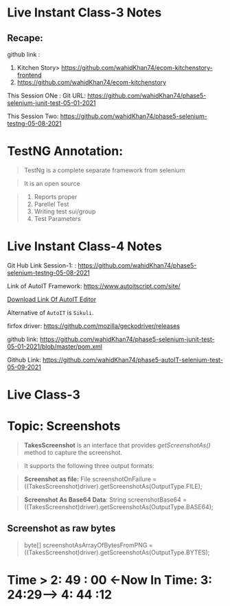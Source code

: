 # Live Instant Class-3 Notes

## Recape: 

github link : 
1. Kitchen Story> 
    https://github.com/wahidKhan74/ecom-kitchenstory-frontend
2. https://github.com/wahidKhan74/ecom-kitchenstory

This Session ONe : Git URL:
https://github.com/wahidKhan74/phase5-selenium-junit-test-05-01-2021

This Session Two: https://github.com/wahidKhan74/phase5-selenium-testng-05-08-2021

# TestNG Annotation:

> TestNg is a complete separate framework from selenium

>It is an open source 

> 1. Reports proper
> 2. Parellel Test
> 3. Writing test sui/group
> 4. Test Parameters

# Live Instant Class-4 Notes

Git Hub Link
Session-1: : https://github.com/wahidKhan74/phase5-selenium-testng-05-08-2021

Link of AutoIT Framework: https://www.autoitscript.com/site/

[Download Link Of AutoIT Editor](https://www.autoitscript.com/site/autoit/downloads/)

Alternative of `AutoIT` is `Sikuli`. 

firfox driver: https://github.com/mozilla/geckodriver/releases

github link: https://github.com/wahidKhan74/phase5-selenium-junit-test-05-01-2021/blob/master/pom.xml 

Github Link: https://github.com/wahidKhan74/phase5-autoIT-selenium-test-05-09-2021

# Live Class-3

# Topic: Screenshots
> **TakesScreenshot** is an interface that provides *getScreenshotAs()*  method to capture the screenshot.

> It supports the following three output formats:

>  **Screenshot as file:** 
> File screenshotOnFailure = ((TakesScreenshot)driver).getScreenshotAs(OutputType.FILE);

>**Screenshot As Base64 Data**: 
>String screenshotBase64 = ((TakesScreenshot)driver).getScreenshotAs(OutputType.BASE64);

## Screenshot as raw bytes
> byte[] screenshotAsArrayOfBytesFromPNG = ((TakesScreenshot)driver).getScreenshotAs(OutputType.BYTES);





# Time > 2: 49 : 00 <-Now In Time: 3: 24:29--> 4: 44 :12

